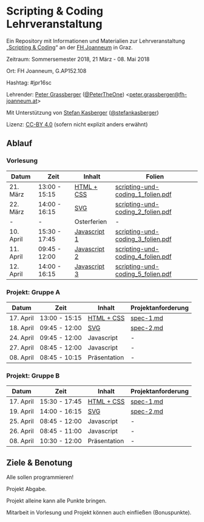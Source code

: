 Scripting & Coding Lehrveranstaltung
====================================

Ein Repository mit Informationen und Materialien zur Lehrveranstaltung 
„[Scripting & Coding](https://www.fh-joanneum.at/journalismus-und-public-relations/bachelor/lehrveranstaltung/daten-und-analyse/180593405-scripting-coding/)“ 
an der [FH Joanneum](https://www.fh-joanneum.at/) in Graz.

Zeitraum: Sommersemester 2018, 21 März - 08. Mai 2018

Ort: FH Joanneum, G.AP152.108

Hashtag: #jpr16sc

Lehrender: [Peter Grassberger](http://petergrassberger.at/) ([@PeterTheOne](https://twitter.com/PeterTheOne)) <[peter.grassberger@fh-joanneum.at](mailto:peter.grassberger@fh-joanneum.at)>

Mit Unterstützung von [Stefan Kasberger](http://stefankasberger.at/) ([@stefankasberger](https://twitter.com/stefankasberger))

Lizenz: [CC-BY 4.0](https://creativecommons.org/licenses/by/4.0/) (sofern nicht explizit anders erwähnt)


Ablauf
------


### Vorlesung ###

| Datum     | Zeit          | Inhalt         | Folien |
|-----------|---------------|----------------|--------|
| 21. März  | 13:00 - 15:15 | [HTML + CSS](vorlesung-1/) | [scripting-und-coding_1_folien.pdf](vorlesung-1/scripting-und-coding_1_folien.pdf) |
| 22. März  | 14:00 - 16:15 | [SVG](vorlesung-2/) | [scripting-und-coding_2_folien.pdf](vorlesung-2/scripting-und-coding_2_folien.pdf) |
| -         | -             | Osterferien    | -      |
| 10. April | 15:30 - 17:45 | [Javascript 1](vorlesung-3/) | [scripting-und-coding_3_folien.pdf](vorlesung-3/scripting-und-coding_3_folien.pdf) |
| 11. April | 09:45 - 12:00 | [Javascript 2](vorlesung-4/) | [scripting-und-coding_4_folien.pdf](vorlesung-4/scripting-und-coding_4_folien.pdf) |
| 12. April | 14:00 - 16:15 | [Javascript 3](vorlesung-5/) | [scripting-und-coding_5_folien.pdf](vorlesung-5/scripting-und-coding_5_folien.pdf) |


### Projekt: Gruppe A ###

| Datum     | Zeit          | Inhalt         | Projektanforderung |
|-----------|---------------|----------------|--------------------|
| 17. April | 13:00 - 15:15 | [HTML + CSS](projekt-1/) | [spec-1,md](projekt-1/spec-1,md) | 
| 18. April | 09:45 - 12:00 | [SVG](projekt-2/) | [spec-2,md](projekt-2/spec-2,md) | 
| 24. April | 09:45 - 12:00 | Javascript     | - |
| 27. April | 08:45 - 12:00 | Javascript     | - |
| 08. April | 08:45 - 10:15 | Präsentation   | - |


### Projekt: Gruppe B ###

| Datum     | Zeit          | Inhalt         | Projektanforderung |
|-----------|---------------|----------------|--------------------|
| 17. April | 15:30 - 17:45 | [HTML + CSS](projekt-1/) | [spec-1,md](projekt-1/spec-1,md) | 
| 19. April | 14:00 - 16:15 | [SVG](projekt-2/) | [spec-2,md](projekt-2/spec-2,md) | 
| 25. April | 08:45 - 12:00 | Javascript     | - |
| 26. April | 08:45 - 11:00 | Javascript     | - |
| 08. April | 10:30 - 12:00 | Präsentation   | - |


Ziele & Benotung
----------------

Alle sollen programmieren!

Projekt Abgabe.

Projekt alleine kann alle Punkte bringen.

Mitarbeit in Vorlesung und Projekt können auch einfließen (Bonuspunkte).

